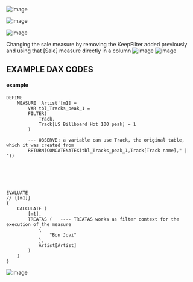 
![image](https://github.com/dinesh0430/notes-for-learning/assets/32917000/43bd1f33-579d-436f-8651-f98b9c5ad3c9)

![image](https://github.com/dinesh0430/notes-for-learning/assets/32917000/b5773559-8ee3-4a64-b4df-263c1f50b865)


![image](https://github.com/dinesh0430/notes-for-learning/assets/32917000/b757de73-5820-4213-aa60-c3e7b9997171)

Changing the sale measure by removing the KeepFilter added previously and using that [Sale] measure directly in a column
![image](https://github.com/dinesh0430/notes-for-learning/assets/32917000/c703cb8b-a7a2-4681-9c5a-0ee17be7b53b)
![image](https://github.com/dinesh0430/notes-for-learning/assets/32917000/d74da0d3-9e9f-42c1-8eca-598a9e511ea0)




## EXAMPLE DAX CODES


#### example 
```
DEFINE
    MEASURE 'Artist'[m1] =
        VAR tbl_Tracks_peak_1 =
		FILTER(
			Track,
			Track[US Billboard Hot 100 peak] = 1
		)
		
		--- OBSERVE: a variable can use Track, the original table, which it was created from 
		RETURN(CONCATENATEX(tbl_Tracks_peak_1,Track[Track name]," | ")) 
		





EVALUATE
// {[m1]}
{
    CALCULATE (
        [m1],
        TREATAS (   ---- TREATAS works as filter context for the execution of the measure
            {
                "Bon Jovi"
            },
            Artist[Artist]
        )
    )
}

```

![image](https://github.com/dinesh0430/notes-for-learning/assets/32917000/47b69894-de8d-47c7-935f-8b6daae4930d)
